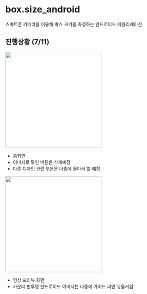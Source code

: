 # box.size_android
스마트폰 카메라를 이용해 박스 크기를 측정하는 안드로이드 어플리케이션

## 진행상황 (7/11)  

<img src="https://github.com/Box-size/box.size-android/assets/59639035/7255d48c-1f88-43ff-9443-47e9b8eac57d" width=300px/>

- 홈화면
- 이미지로 확인 버튼은 삭제예정
- 다른 디자인 관련 부분은 나중에 몰아서 할 예정

<img src="https://github.com/Box-size/box.size-android/assets/59639035/f306b359-12e7-41fc-bfcd-8a7788a0bc9f" width=300px/>

- 영상 프리뷰 화면
- 가운데 반투명 안드로이드 이미지는 나중에 가이드 라인 넣을거임







